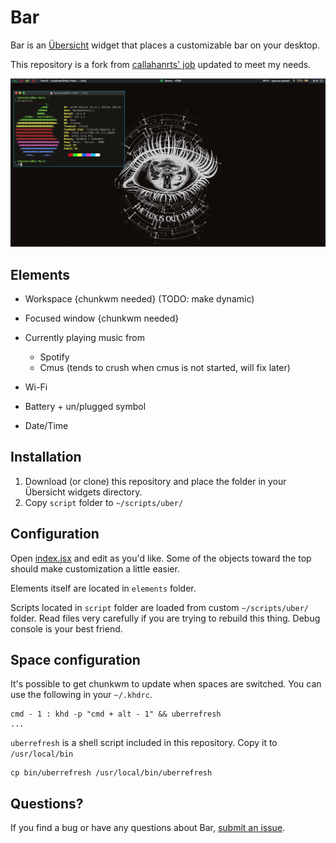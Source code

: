 
# Bar

Bar is an  [Übersicht](https://github.com/felixhageloh/uebersicht) widget
that places a customizable bar on your desktop.

This repository is a fork from [callahanrts' job](https://github.com/callahanrts/bar) updated to meet my needs.

![Spotify](./screenshots/custom.png)

## Elements

- Workspace {chunkwm needed} (TODO: make dynamic)
- Focused window {chunkwm needed}

- Currently playing music from
  - Spotify
  - Cmus (tends to crush when cmus is not started, will fix later)

- Wi-Fi
- Battery + un/plugged symbol 
- Date/Time


## Installation

1. Download (or clone) this repository and place the folder in your Übersicht widgets directory.
2. Copy `script` folder to `~/scripts/uber/`

## Configuration

Open [index.jsx](https://github.com/callahanrts/bar/blob/master/index.coffee)
and edit as you'd like. Some of the objects toward the top should make
customization a little easier.

Elements itself are located in `elements` folder.

Scripts located in `script` folder are loaded from custom `~/scripts/uber/` folder. Read files very carefully if you are trying to rebuild this thing. Debug console is your best friend. 

## Space configuration
It's possible to get chunkwm to update when spaces are switched. You can
use the following in your `~/.khdrc`.
```
cmd - 1 : khd -p "cmd + alt - 1" && uberrefresh
...
```
`uberrefresh` is a shell script included in this repository. Copy it to
`/usr/local/bin`
```
cp bin/uberrefresh /usr/local/bin/uberrefresh
```

## Questions?

If you find a bug or have any questions about Bar, [submit an issue](https://github.com/callahanrts/bar/issues/new).

